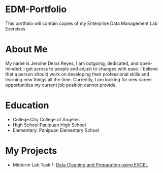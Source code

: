# EDM-Portfolio
This portfolio will contain copies of my Enterprise Data Management Lab Exercises
# About Me
 My name is Jerome Delos Reyes, I am outgoing, dedicated, and open-minded. I get across to people and adjust to changes with ease. I believe that a person should work on developing their professional skills and learning new things all the time. Currently, I am looking for new career opportunities my current job position cannot provide.
# Education
- College:City College of Angeles
- HIgh School:Panipuan High School
- Elementary: Panipuan Elementary School
# My Projects
- Midterm Lab Task 1: [Data Cleaning and Preparation using EXCEL](Midterm%20Task%201/README.md)

